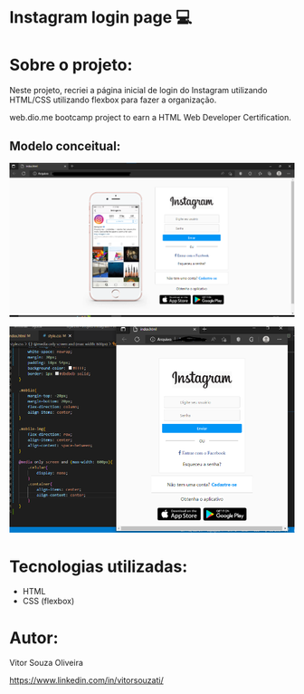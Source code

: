 # Instagram login page 💻

# Sobre o projeto:

Neste projeto, recriei a página inicial de login do Instagram utilizando HTML/CSS utilizando flexbox para fazer a organização.

web.dio.me bootcamp project to earn a HTML Web Developer Certification.


## Modelo conceitual:

![Print1](https://github.com/vitorlvr/Instagram-login-page/blob/main/Assets/readmeImg2.png)

![Print2](https://github.com/vitorlvr/Instagram-login-page/blob/main/Assets/readmeImg1.png)

# Tecnologias utilizadas:

- HTML
- CSS (flexbox)

# Autor:

Vitor Souza Oliveira

https://www.linkedin.com/in/vitorsouzati/
